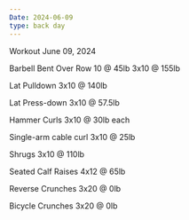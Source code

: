 ```yaml
---
Date: 2024-06-09
type: back day
---
```

Workout June 09, 2024

Barbell Bent Over Row
10 @ 45lb
3x10 @ 155lb

Lat Pulldown
3x10 @ 140lb

Lat Press-down
3x10 @ 57.5lb

Hammer Curls
3x10 @ 30lb each

Single-arm cable curl
3x10 @ 25lb

Shrugs
3x10 @ 110lb

Seated Calf Raises
4x12 @ 65lb

Reverse Crunches
3x20 @ 0lb

Bicycle Crunches
3x20 @ 0lb